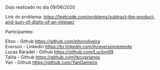 Dojo realizado no dia 09/06/2020

Link do problema: https://leetcode.com/problems/subtract-the-product-and-sum-of-digits-of-an-integer/

Participantes:

Elton - Github https://github.com/eltonoliveira <br />
Everson - Linkedin https://br.linkedin.com/in/eversonrezende <br />
Lucas Baradel - Github https://github.com/Lucbm99 <br />
Talita - Github https://github.com/tpcyprianos <br />
Yan - Github https://github.com/YanGameiro <br />